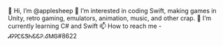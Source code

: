 👋 Hi, I’m @applesheep 
👀 I’m interested in coding Swift, making games in Unity, retro gaming, emulators, animation, music, and other crap.
🌱 I’m currently learning C# and Swift
📫 How to reach me - ᏗᎮᎮᏝᏋᏕᏂᏋᏋᎮ.ᎴᎷᎶ#8622
